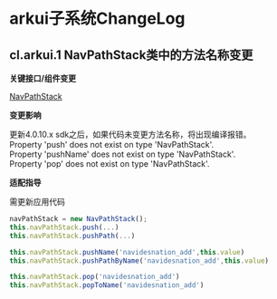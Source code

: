 # arkui子系统ChangeLog

## cl.arkui.1 NavPathStack类中的方法名称变更

**关键接口/组件变更**

[NavPathStack](/zh-cn/application-dev/reference/arkui-ts/ts-basic-components-navigation.md#navpathstack10)

**变更影响**

更新4.0.10.x sdk之后，如果代码未变更方法名称，将出现编译报错。   
Property 'push' does not exist on type 'NavPathStack'.   
Property 'pushName' does not exist on type 'NavPathStack'.   
Property 'pop' does not exist on type 'NavPathStack'.   

**适配指导**   

需更新应用代码

```ts
navPathStack = new NavPathStack();
this.navPathStack.push(...)
this.navPathStack.pushPath(...)

this.navPathStack.pushName('navidesnation_add',this.value)
this.navPathStack.pushPathByName('navidesnation_add',this.value) 

this.navPathStack.pop('navidesnation_add')
this.navPathStack.popToName('navidesnation_add')
```